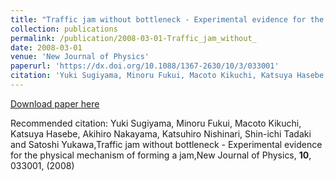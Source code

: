 ```yaml
---
title: "Traffic jam without bottleneck - Experimental evidence for the physical mechanism of forming a jam"
collection: publications
permalink: /publication/2008-03-01-Traffic_jam_without_
date: 2008-03-01
venue: 'New Journal of Physics'
paperurl: 'https://dx.doi.org/10.1088/1367-2630/10/3/033001'
citation: 'Yuki Sugiyama, Minoru Fukui, Macoto Kikuchi, Katsuya Hasebe, Akihiro Nakayama, Katsuhiro Nishinari, Shin-ichi Tadaki and Satoshi Yukawa,Traffic jam without bottleneck - Experimental evidence for the physical mechanism of forming a jam,New Journal of Physics, <b>10</b>, 033001, (2008)'
---
```


<a href='https://dx.doi.org/10.1088/1367-2630/10/3/033001'>Download paper here</a>

Recommended citation: Yuki Sugiyama, Minoru Fukui, Macoto Kikuchi, Katsuya Hasebe, Akihiro Nakayama, Katsuhiro Nishinari, Shin-ichi Tadaki and Satoshi Yukawa,Traffic jam without bottleneck - Experimental evidence for the physical mechanism of forming a jam,New Journal of Physics, <b>10</b>, 033001, (2008)